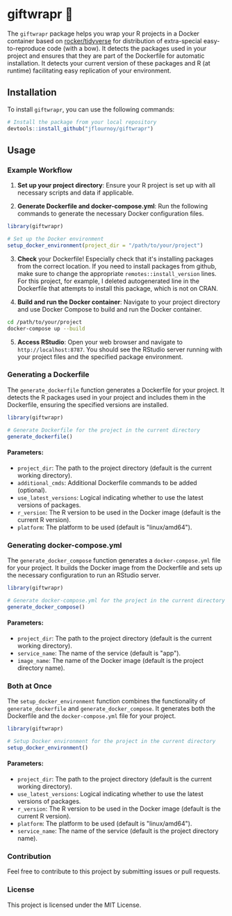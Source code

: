 # giftwrapr 🎁

The `giftwrapr` package helps you wrap your R projects in a Docker container based on [rocker/tidyverse](https://hub.docker.com/r/rocker/tidyverse/) for distribution of extra-special easy-to-reproduce code (with a bow). It detects the packages used in your project and ensures that they are part of the Dockerfile for automatic installation. It detects your current version of these packages and R (at runtime) facilitating easy replication of your environment.

## Installation

To install `giftwrapr`, you can use the following commands:

``` r
# Install the package from your local repository
devtools::install_github("jflournoy/giftwrapr")
```

## Usage

### Example Workflow

1.  **Set up your project directory**: Ensure your R project is set up with all necessary scripts and data if applicable.

2.  **Generate Dockerfile and docker-compose.yml**: Run the following commands to generate the necessary Docker configuration files.

``` r
library(giftwrapr)

# Set up the Docker environment
setup_docker_environment(project_dir = "/path/to/your/project")
```

3. **Check** your Dockerfile! Especially check that it's installing packages from the correct location. If you need to install packages from github, make sure to change the appropriate `remotes::install_version` lines. For this project, for example, I deleted autogenerated line in the Dockerfile that attempts to install this package, which is not on CRAN.

4.  **Build and run the Docker container**: Navigate to your project directory and use Docker Compose to build and run the Docker container.

``` bash
cd /path/to/your/project
docker-compose up --build
```

5.  **Access RStudio**: Open your web browser and navigate to `http://localhost:8787`. You should see the RStudio server running with your project files and the specified package environment.

### Generating a Dockerfile

The `generate_dockerfile` function generates a Dockerfile for your project. It detects the R packages used in your project and includes them in the Dockerfile, ensuring the specified versions are installed.

``` r
library(giftwrapr)

# Generate Dockerfile for the project in the current directory
generate_dockerfile()
```

#### Parameters:

-   `project_dir`: The path to the project directory (default is the current working directory).
-   `additional_cmds`: Additional Dockerfile commands to be added (optional).
-   `use_latest_versions`: Logical indicating whether to use the latest versions of packages.
-   `r_version`: The R version to be used in the Docker image (default is the current R version).
-   `platform`: The platform to be used (default is "linux/amd64").

### Generating docker-compose.yml

The `generate_docker_compose` function generates a `docker-compose.yml` file for your project. It builds the Docker image from the Dockerfile and sets up the necessary configuration to run an RStudio server.

``` r
library(giftwrapr)

# Generate docker-compose.yml for the project in the current directory
generate_docker_compose()
```

#### Parameters:

-   `project_dir`: The path to the project directory (default is the current working directory).
-   `service_name`: The name of the service (default is "app").
-   `image_name`: The name of the Docker image (default is the project directory name).

### Both at Once

The `setup_docker_environment` function combines the functionality of `generate_dockerfile` and `generate_docker_compose`. It generates both the Dockerfile and the `docker-compose.yml` file for your project.

``` r
library(giftwrapr)

# Setup Docker environment for the project in the current directory
setup_docker_environment()
```

#### Parameters:

-   `project_dir`: The path to the project directory (default is the current working directory).
-   `use_latest_versions`: Logical indicating whether to use the latest versions of packages.
-   `r_version`: The R version to be used in the Docker image (default is the current R version).
-   `platform`: The platform to be used (default is "linux/amd64").
-   `service_name`: The name of the service (default is the project directory name).

### Contribution

Feel free to contribute to this project by submitting issues or pull requests.

### License

This project is licensed under the MIT License.
